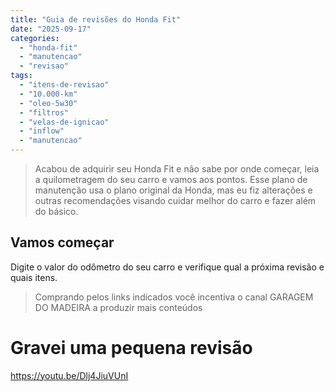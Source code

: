 ```yaml
---
title: "Guia de revisões do Honda Fit"
date: "2025-09-17"
categories:
  - "honda-fit"
  - "manutencao"
  - "revisao"
tags:
  - "itens-de-revisao"
  - "10.000-km"
  - "oleo-5w30"
  - "filtros"
  - "velas-de-ignicao"
  - "inflow"
  - "manutencao"
---
```


> Acabou de adquirir seu Honda Fit e não sabe por onde começar, leia a quilometragem do seu carro e vamos aos pontos.
> Esse plano de manutenção usa o plano original da Honda, mas eu fiz alterações e outras recomendações visando cuidar melhor do carro e fazer além do básico.

## Vamos começar

Digite o valor do odômetro do seu carro e verifique qual a próxima revisão e quais itens.

<div id="honda-fit-maintenance-plan" ></div>

> Comprando pelos links indicados você incentiva o canal GARAGEM DO MADEIRA a produzir mais conteúdos


# Gravei uma pequena revisão

https://youtu.be/Dlj4JiuVUnI

